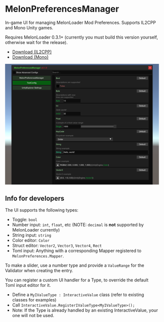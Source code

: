# MelonPreferencesManager

In-game UI for managing MelonLoader Mod Preferences. Supports IL2CPP and Mono Unity games.

Requires MelonLoader 0.3.1+ (currently you must build this version yourself, otherwise wait for the release).

* [Download (IL2CPP)](https://github.com/sinai-dev/MelonPreferencesManager/releases/latest/download/MelonPrefManager.IL2CPP.zip)
* [Download (Mono)](https://github.com/sinai-dev/MelonPreferencesManager/releases/latest/download/MelonPrefManager.Mono.zip)

[![](img/preview.png)](https://raw.githubusercontent.com/sinai-dev/MelonPreferencesManager/master/img/preview.png)

## Info for developers

The UI supports the following types:

* Toggle: `bool`
* Number input: `int`, `float`, etc (NOTE: `decimal` is **not** supported by MelonLoader currently)
* String input: `string`
* Color editor: `Color`
* Struct editor: `Vector2`, `Vector3`, `Vector4`, `Rect`
* Toml input: Anything with a corresponding Mapper registered to `MelonPreferences.Mapper`.

To make a slider, use a number type and provide a `ValueRange` for the Validator when creating the entry.

You can register a custom UI handler for a Type, to override the default Toml input editor for it.
* Define a `MyIValueType : InteractiveValue` class (refer to existing classes for examples)
* Call `InteractiveValue.RegisterIValueType<MyIValueType>();`
* Note: If the Type is already handled by an existing InteractiveValue, your one will not be used.

